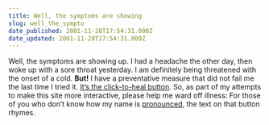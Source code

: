 ```yaml
---
title: Well, the symptoms are showing
slug: well_the_sympto
date_published: 2001-11-28T17:54:31.000Z
date_updated: 2001-11-28T17:54:31.000Z
---
```


Well, the symptoms are showing up. I had a headache the other day, then woke up with a sore throat yesterday. I am definitely being threatened with the onset of a cold. **But!** I have a preventative measure that did not fail me the last time I tried it. [It’s the click-to-heal button](http://www.dashes.com/anil/index.php?blogarch/2001_04_01_archive.php#3154931). So, as part of my attempts to make this site more interactive, please help me ward off illness:
For those of you who don’t know how my name is [pronounced](http://www.dashes.com/anil/before.php?about.php#who), the text on that button rhymes.
